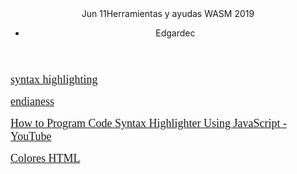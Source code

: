 

<div id="content-wrap">

<div class="row">

<div id="main" class="eight columns">

<article class="entry">

<header class="entry-header">

<div class="post-meta no-img">

<div class="date"><span class="date"><span class="month">Jun</span> <span class="day">11<span class="titulo">Herramientas y ayudas WASM</span></span> <span class="year">2019</span></span></div>

</div>

<div class="entry-meta">

*   Edgardec

</div>

</header>

<div class="entry-content">

<span style="font-family: book antiqua, palatino; font-size: large;">[syntax highlighting﻿](https://tohtml.com/)</span>

<span style="font-family: book antiqua, palatino; font-size: large;">[endianess](http://www.yolinux.com/TUTORIALS/Endian-Byte-Order.html)</span>

<span style="font-family: book antiqua, palatino; font-size: large;">[How to Program Code Syntax Highlighter Using JavaScript - YouTube](https://www.youtube.com/watch?v=Dpbik1oRqks)</span>

<span style="font-family: book antiqua, palatino; font-size: large;">[Colores HTML](https://htmlcolorcodes.com/es/nombres-de-los-colores/)</span>

<span style="font-family: book antiqua, palatino; font-size: large;">﻿  
</span>

</div>

</article>

</div>

</div>

</div>

</form>